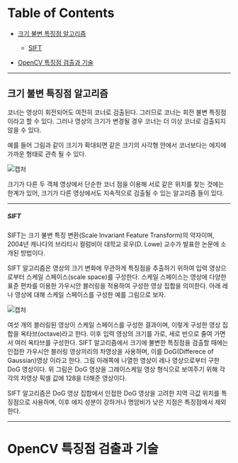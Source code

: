 # Table of Contents

- [크기 불변 특징점 알고리즘](#크기-불변-특징점-알고리즘)
  - [SIFT](#SIFT)

- [OpenCV 특징점 검출과 기술]()


---

## 크기 불변 특징점 알고리즘

코너는 영상이 회전되어도 여전히 코너로 검출된다. 그러므로 코너는 회전 불변 특징점이라고 할 수 있다. 그러나 영상의 크기가 변경될 경우 코너는 더 이상 코너로 검출되지 않을 수 있다.

예를 들어 그림과 같이 크기가 확대되면 같은 크기의 사각형 안에서 코너보다는 에지에 가까운 형태로 관측 될 수 있다.

![캡처](https://user-images.githubusercontent.com/76188802/168242185-f3182fcd-5988-4dd7-9f4c-fde0fb852b0a.PNG)

크기가 다른 두 객체 영상에서 단순한 코너 점을 이용해 서로 같은 위치를 찾는 것에는 한계가 있어, 크기가 다른 영상에서도 지속적으로 검출될 수 있는 알고리즘 들이 있다.

---


##### SIFT

SIFT는 크기 불변 특징 변환(Scale Invariant Feature Transform)의 약자이며, 2004년 캐나다의 브리티시 컬럼비아 대학교 로우(D. Lowe) 교수가 발표한 논문에 소개된 방법이다.

SIFT 알고리즘은 영상의 크기 변화에 무관하게 특징점을 추출하기 위하여 입력 영상으로부터 스케일 스페이스(scale space)를 구성한다. 스케일 스페이스는 영상에 다양한 표준 편차를 이용한 가우시안 블러링을 적용하여 구성한 영상 집합을 의미한다. 아래 레나 영상에 대해 스케일 스페이스를 구성한 예를 그림으로 보자.

![캡처](https://user-images.githubusercontent.com/76188802/168248926-61385428-293f-48e8-a177-bc6a65fd5855.PNG)

여섯 개의 블러링된 영상이 스케일 스페이스를 구성한 결과이며, 이렇게 구성한 영상 집합을 옥타브(octave)라고 한다. 이후 입력 영상의 크기를 가로, 세로 반으로 줄여 가면서 여러 옥타브를 구성한다. SIFT 알고리즘에서 크기에 불변한 특징점을 검출할 때에는 인접한 가우시안 블러링 영상끼리의 차영상을 사용하며, 이를 DoG(Differece of Gaussian)영상 이라고 한다. 그림 아래쪽에 나열한 영상이 레나 영상으로부터 구한 DoG 영상이다. 위 그림은 DoG 영상을 그레이스케일 영상 형식으로 보여주기 위해 각각의 차영상 픽셀 값에 128을 더해준 영상이다.

SIFT 알고리즘은 DoG 영상 집합에서 인접한 DoG 영상을 고려한 지역 극값 위치를 특징점으로 사용하며, 이후 에지 성분이 강하거나 명암비가 낮은 지점은 특징점에서 제외한다.






---

# OpenCV 특징점 검출과 기술

